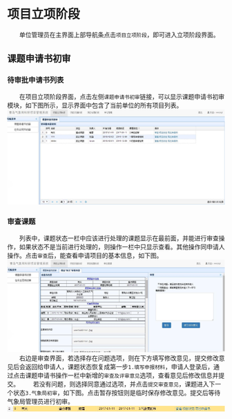 # 项目立项阶段
　　单位管理员在主界面上部导航条点击`项目立项阶段`，即可进入立项阶段界面。
## 课题申请书初审
### 待审批申请书列表
　　在项目立项阶段界面，点击左侧`课题申请书初审`链接，可以显示课题申请书初审模块，如下图所示，显示界面中包含了当前单位的所有项目列表。
![单位管理员初审](../images/requisition/unitRequisitionApply.jpg)

### 审查课题
　　列表中，课题状态一栏中应该进行处理的课题显示在最前面，并能进行审查操作，如果状态不是当前进行处理的，则操作一栏中只显示查看。其他操作同申请人操作。点击`审查`后，能查看申请项目的基本信息，如下图。
![审查](../images/requisition/unitExame.jpg)   
　　右边是审查界面，若选择存在问题选项，则在下方填写修改意见，提交修改意见后会返回给申请人，课题状态恢复成第一步`1.填写申报材料`，申请人登录后，通过点击课题申请书操作一栏中新增的`审查及评审意见`选项，查看意见后修改信息并提交。
　　若没有问题，则选择同意通过选项，并点击`提交审查意见`，课题进入下一个状态`3.气象局初审`，如下图。点击暂存按钮则是临时保存修改意见。提交后等待气象局管理员进行初审。
![课状态转变](../images/requisition/unit3.jpg)  
